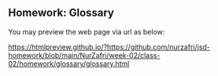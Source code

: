 Homework: Glossary
------------------

You may preview the web page via url as below:

https://htmlpreview.github.io/?https://github.com/nurzafri/jsd-homework/blob/main/NurZafri/week-02/class-02/homework/glossary/glossary.html
